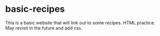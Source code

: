 # basic-recipes

This is a basic website that will link out to some recipes.
HTML practice. May revisit in the future and add css. 